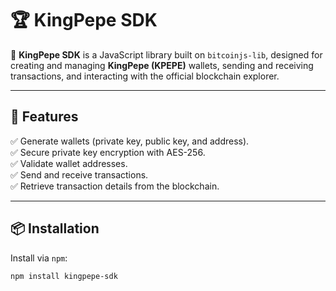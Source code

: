 # 🏆 KingPepe SDK

🔹 **KingPepe SDK** is a JavaScript library built on `bitcoinjs-lib`, designed for creating and managing **KingPepe (KPEPE)** wallets, sending and receiving transactions, and interacting with the official blockchain explorer.

---

## 🚀 **Features**
✅ Generate wallets (private key, public key, and address).  
✅ Secure private key encryption with AES-256.  
✅ Validate wallet addresses.  
✅ Send and receive transactions.  
✅ Retrieve transaction details from the blockchain.  

---

## 📦 **Installation**
Install via `npm`:

```sh
npm install kingpepe-sdk
